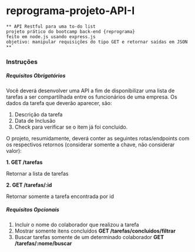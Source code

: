 # reprograma-projeto-API-I

```
** API Restful para uma to-do list
projeto prático do bootcamp back-end {reprograma} 
feito em node.js usando express.js
objetivo: manipular requisições do tipo GET e retornar saídas em JSON **
```
### Instruções ###

##### Requisitos Obrigatórios #####
Você deverá desenvolver uma API a fim de disponibilizar uma lista de tarefas a ser compartilhada entre os funcionários de uma empresa.
Os dados da tarefa que deverão aparecer, são:
1. Descrição da tarefa
2. Data de Inclusão 
3. Check para verificar se o item já foi concluído.

O projeto, resumidamente, deverá conter as seguintes rotas/endpoints com os respectivos retornos (considerar somente a chave, não considerar valor):

**1.	GET /tarefas**

Retornar a lista de tarefas

**2.	GET /tarefas/:id**

Retornar somente a tarefa encontrada por id

##### Requisitos Opcionais #####
1. Incluir o nome do colaborador que realizou a tarefa
2. Mostrar somente itens concluídos
**GET /tarefas/concluidos/filtrar**
3. Buscar tarefas somente de um determinado colaborador
**GET /tarefas/:nome/buscar**
